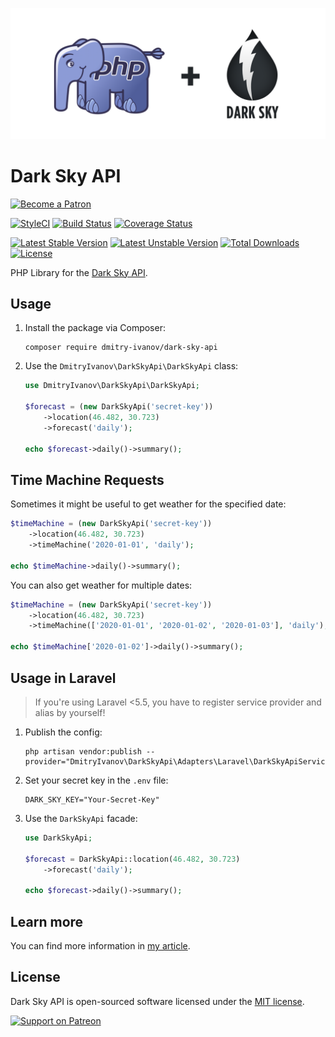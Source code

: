 ![PHP Library for the Dark Sky API](art/dark-sky-api.png)

# Dark Sky API

[<img src="https://raw.githubusercontent.com/dmitry-ivanov/dark-sky-api/master/art/become-a-patron.png" alt="Become a Patron" width="160" />](https://patreon.com/dmitryivanov)

[![StyleCI](https://github.styleci.io/repos/148543382/shield?branch=master&style=flat)](https://github.styleci.io/repos/148543382)
[![Build Status](https://travis-ci.com/dmitry-ivanov/dark-sky-api.svg?branch=master)](https://travis-ci.com/dmitry-ivanov/dark-sky-api)
[![Coverage Status](https://coveralls.io/repos/github/dmitry-ivanov/dark-sky-api/badge.svg?branch=master)](https://coveralls.io/github/dmitry-ivanov/dark-sky-api?branch=master)

[![Latest Stable Version](https://poser.pugx.org/dmitry-ivanov/dark-sky-api/v/stable)](https://packagist.org/packages/dmitry-ivanov/dark-sky-api)
[![Latest Unstable Version](https://poser.pugx.org/dmitry-ivanov/dark-sky-api/v/unstable)](https://packagist.org/packages/dmitry-ivanov/dark-sky-api)
[![Total Downloads](https://poser.pugx.org/dmitry-ivanov/dark-sky-api/downloads)](https://packagist.org/packages/dmitry-ivanov/dark-sky-api)
[![License](https://poser.pugx.org/dmitry-ivanov/dark-sky-api/license)](https://packagist.org/packages/dmitry-ivanov/dark-sky-api)

PHP Library for the [Dark Sky API](https://darksky.net/dev/docs).

## Usage

1. Install the package via Composer:

    ```shell script
    composer require dmitry-ivanov/dark-sky-api
    ```

2. Use the `DmitryIvanov\DarkSkyApi\DarkSkyApi` class:

    ```php
    use DmitryIvanov\DarkSkyApi\DarkSkyApi;

    $forecast = (new DarkSkyApi('secret-key'))
        ->location(46.482, 30.723)
        ->forecast('daily');

    echo $forecast->daily()->summary();
    ```

## Time Machine Requests

Sometimes it might be useful to get weather for the specified date:

```php
$timeMachine = (new DarkSkyApi('secret-key'))
    ->location(46.482, 30.723)
    ->timeMachine('2020-01-01', 'daily');

echo $timeMachine->daily()->summary();
```

You can also get weather for multiple dates:

```php
$timeMachine = (new DarkSkyApi('secret-key'))
    ->location(46.482, 30.723)
    ->timeMachine(['2020-01-01', '2020-01-02', '2020-01-03'], 'daily');

echo $timeMachine['2020-01-02']->daily()->summary();
```

## Usage in Laravel

> If you're using Laravel <5.5, you have to register service provider and alias by yourself!

1. Publish the config:

    ```shell script
    php artisan vendor:publish --provider="DmitryIvanov\DarkSkyApi\Adapters\Laravel\DarkSkyApiServiceProvider"
    ```

2. Set your secret key in the `.env` file:

    ```dotenv
    DARK_SKY_KEY="Your-Secret-Key"
    ```

3. Use the `DarkSkyApi` facade:

    ```php
    use DarkSkyApi;

    $forecast = DarkSkyApi::location(46.482, 30.723)
        ->forecast('daily');

    echo $forecast->daily()->summary();
    ```

## Learn more

You can find more information in [my article](https://medium.com/@dmitry.g.ivanov/weather-forecast-in-php-95bca6b0ed18).

## License

Dark Sky API is open-sourced software licensed under the [MIT license](LICENSE.md).

[<img src="https://raw.githubusercontent.com/dmitry-ivanov/dark-sky-api/master/art/support-on-patreon.png" alt="Support on Patreon" width="125" />](https://patreon.com/dmitryivanov)

